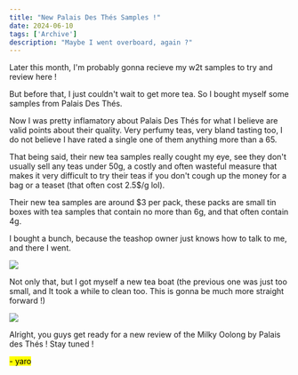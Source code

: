 ```yaml
---
title: "New Palais Des Thés Samples !"
date: 2024-06-10
tags: ['Archive']
description: "Maybe I went overboard, again ?"
---
```


Later this month, I'm probably gonna recieve my w2t samples to try and review here !

But before that, I just couldn't wait to get more tea.
So I bought myself some samples from Palais Des Thés.

Now I was pretty inflamatory about Palais Des Thés for what I believe are valid points about their quality. Very perfumy teas, very bland tasting too, I do not believe I have rated a single one of them anything more than a 65.

That being said, their new tea samples really cought my eye, see they don't usually sell any teas under 50g, a costly and often wasteful measure that makes it very difficult to try their teas if you don't cough up the money for a bag or a teaset (that often cost 2.5$/g lol).

Their new tea samples are around $3 per pack, these packs are small tin boxes with tea samples that contain no more than 6g, and that often contain 4g.

I bought a bunch, because the teashop owner just knows how to talk to me, and there I went.

![](<file (9).png>)

Not only that, but I got myself a new tea boat (the previous one was just too small, and It took a while to clean too. This is gonna be much more straight forward !)

![](<file (10).png>)

Alright, you guys get ready for a new review of the Milky Oolong by Palais des Thés !
Stay tuned !

<mark>- yaro</mark>
